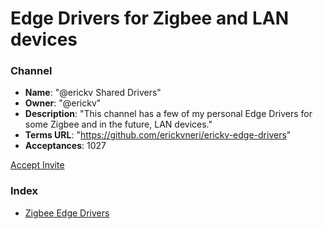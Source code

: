 # Edge Drivers for Zigbee and LAN devices

### Channel

- **Name**: "@erickv Shared Drivers"
- **Owner**: "@erickv"
- **Description**: "This channel has a few of my personal Edge Drivers for some Zigbee and in the future, LAN devices."
- **Terms URL**: "https://github.com/erickvneri/erickv-edge-drivers"
- **Acceptances**: 1027

<a href="https://bestow-regional.api.smartthings.com/invite/Q1jP18n4oZML">Accept Invite</a>


### Index

- [Zigbee Edge Drivers](./zigbee)
